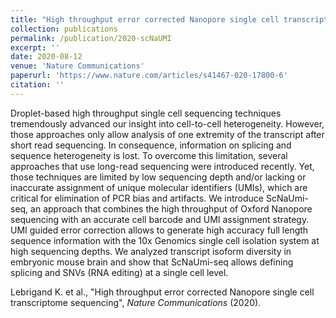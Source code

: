 ```yaml
---
title: "High throughput error corrected Nanopore single cell transcriptome sequencing"
collection: publications
permalink: /publication/2020-scNaUMI
excerpt: ''
date: 2020-08-12
venue: 'Nature Communications'
paperurl: 'https://www.nature.com/articles/s41467-020-17800-6'
citation: ''
---
```


Droplet-based high throughput single cell sequencing techniques tremendously advanced our insight into cell-to-cell heterogeneity. However, those approaches only allow analysis of one extremity of the transcript after short read sequencing. In consequence, information on splicing and sequence heterogeneity is lost. To overcome this limitation, several approaches that use long-read sequencing were introduced recently. Yet, those techniques are limited by low sequencing depth and/or lacking or inaccurate assignment of unique molecular identifiers (UMIs), which are critical for elimination of PCR bias and artifacts. We introduce ScNaUmi-seq, an approach that combines the high throughput of Oxford Nanopore sequencing with an accurate cell barcode and UMI assignment strategy. UMI guided error correction allows to generate high accuracy full length sequence information with the 10x Genomics single cell isolation system at high sequencing depths. We analyzed transcript isoform diversity in embryonic mouse brain and show that ScNaUmi-seq allows defining splicing and SNVs (RNA editing) at a single cell level.

Lebrigand K. et al., "High throughput error corrected Nanopore single cell transcriptome sequencing", <i>Nature Communications</i> (2020).
